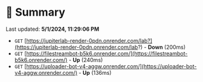 # 📖 Summary
Last updated: **5/1/2024, 11:29:06 PM**

- `GET` [https://jupiterlab-render-0pdn.onrender.com/lab?](https://jupiterlab-render-0pdn.onrender.com/lab?) - **Down** (200ms)
- `GET` [https://filestreambot-b5k6.onrender.com/](https://filestreambot-b5k6.onrender.com/) - **Up** (240ms)
- `GET` [https://uploader-bot-v4-aggw.onrender.com/](https://uploader-bot-v4-aggw.onrender.com/) - **Up** (136ms)
